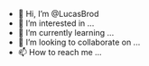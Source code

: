 - 👋 Hi, I’m @LucasBrod
- 👀 I’m interested in ...
- 🌱 I’m currently learning ...
- 💞️ I’m looking to collaborate on ...
- 📫 How to reach me ...

<!---
LucasBrod/LucasBrod is a ✨ special ✨ repository because its `README.md` (this file) appears on your GitHub profile.
You can click the Preview link to take a look at your changes.
--->
